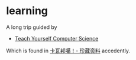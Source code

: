 # learning

A long trip guided by

- [Teach Yourself Computer Science](https://teachyourselfcs.com/)

Which is found in [卡瓦邦噶！- 珍藏资料](https://www.kawabangga.com/collection) accedently.
